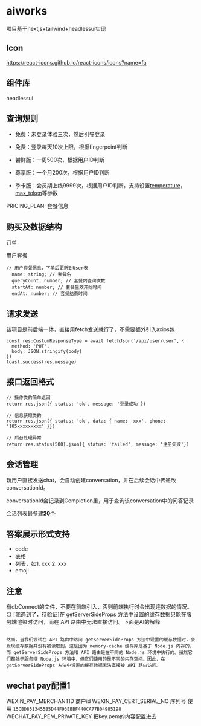 # aiworks

项目基于nextjs+tailwind+headlessui实现

## Icon
https://react-icons.github.io/react-icons/icons?name=fa

## 组件库
headlessui

## 查询规则

- 免费：未登录体验三次，然后引导登录

- 免费：登录每天10次上限，根据fingerpoint判断

- 尝鲜版：一周500次，根据用户ID判断

- 尊享版：一个月200次，根据用户ID判断

- 季卡版：会员期上线9999次，根据用户ID判断，支持设置[temperature](https://platform.openai.com/docs/api-reference/completions/create#completions/create-temperature)，[max_token](https://platform.openai.com/docs/api-reference/completions/create#completions/create-max_tokens)等参数

PRICING_PLAN: 套餐信息

## 购买及数据结构

订单

用户套餐
```
// 用户套餐信息，下单后更新到User表
  name: string; // 套餐名
  queryCount: number; // 套餐内查询次数
  startAt: number; // 套餐生效开始时间
  endAt: number; // 套餐结束时间
```

## 请求发送
该项目是前后端一体，直接用fetch发送就行了，不需要额外引入axios包


```
const res:CustomResponseType = await fetchJson('/api/user/user', {
  method: 'PUT',
  body: JSON.stringify(body)
})
toast.success(res.message)
```

## 接口返回格式
```
// 操作类的简单返回
return res.json({ status: 'ok', message: '登录成功'})

// 信息获取类的
return res.json({ status: 'ok', data: { name: 'xxx', phone: '185xxxxxxxxx' }})

// 后台处理异常
return res.status(500).json({ status: 'failed', message: '注册失败'})
```

## 会话管理
新用户直接发送chat，会自动创建conversation，并在后续会话中传递改conversationId。

conversationId会记录到Completion里，用于查询该conversation中的问答记录

会话列表最多建**20**个

## 答案展示形式支持
- code
- 表格
- 列表，如1. xxx 2. xxx
- emoji


## 注意
有dbConnect的文件，不要在前端引入，否则前端执行时会出现连数据的情况。😓
[我遇到了，待验证]在 getServerSideProps 方法中设置的缓存数据只能在服务端渲染时访问，而在 API 路由中无法直接访问。下面是AI的解释
```

然而，当我们尝试在 API 路由中访问 getServerSideProps 方法中设置的缓存数据时，会发现缓存数据并没有被读取到。这是因为 memory-cache 缓存库是基于 Node.js 内存的，而 getServerSideProps 方法和 API 路由是在不同的 Node.js 环境中执行的。虽然它们都处于服务端 Node.js 环境中，但它们使用的是不同的内存空间。因此，在 getServerSideProps 方法中设置的缓存数据无法直接被 API 路由访问。

```

## wechat pay配置1
WEXIN_PAY_MERCHANTID 商户id
WEXIN_PAY_CERT_SERIAL_NO 序列号 使用 `15CBD8513455B5D44F93EBBF440CA77B04985198`
WECHAT_PAY_PEM_PRIVATE_KEY 把key.pem的内容配置进去
